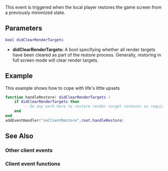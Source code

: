This event is triggered when the local player restores the game screen from a previously minimized state.

Parameters
----------

``` lua
bool didClearRenderTargets
```

-   **didClearRenderTargets:** A bool specifying whether all render targets have been cleared as part of the restore process. Generally, restoring in full screen mode will clear render targets.

Example
-------

This example shows how to cope with life's little upsets

``` lua
function handleRestore( didClearRenderTargets )
    if didClearRenderTargets then
        -- Do any work here to restore render target contents as required
    end
end
addEventHandler("onClientRestore",root,handleRestore)
```

See Also
--------

### Other client events

### Client event functions
